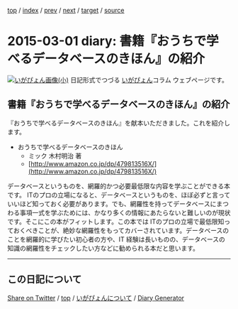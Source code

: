 [top](https://igapyon.github.io/diary/) 
 / [index](https://igapyon.github.io/diary/2015/index.html) 
 / [prev](https://igapyon.github.io/diary/2015/ig150228.html) 
 / [next](https://igapyon.github.io/diary/2015/ig150308.html) 
 / [target](https://igapyon.github.io/diary/2015/ig150301.html) 
 / [source](https://github.com/igapyon/diary/blob/gh-pages/2015/ig150301.html.src.md) 

2015-03-01 diary: 書籍『おうちで学べるデータベースのきほん』の紹介
=====================================================================================================
[![いがぴょん画像(小)](https://igapyon.github.io/diary/images/iga200306s.jpg "いがぴょん")](https://igapyon.github.io/diary/memo/memoigapyon.html) 日記形式でつづる [いがぴょん](https://igapyon.github.io/diary/memo/memoigapyon.html)コラム ウェブページです。

## 書籍『おうちで学べるデータベースのきほん』の紹介

『おうちで学べるデータベースのきほん』を献本いただきました。これを紹介します。

* おうちで学べるデータベースのきほん
  * ミック 木村明治 著
  * [http://www.amazon.co.jp/dp/479813516X/](http://www.amazon.co.jp/dp/479813516X/)

データベースというものを、網羅的かつ必要最低限な内容を学ぶことができる本です。
ITのプロの立場になると、データベースというものを、ほぼ必ずと言っていいほど知っておく必要があります。でも、網羅性を持ってデータベースにまつわる事項一式を学ぶためには、かなり多くの情報にあたらないと難しいのが現状です。そこにこの本がフィットします。この本では ITのプロの立場で最低限知っておくべきことが、絶妙な網羅性をもってカバーされています。データベースのことを網羅的に学びたい初心者の方や、IT 経験は長いものの、データベースの知識の網羅性をチェックしたい方などに勧められる本だと思います。


----------------------------------------------------------------------------------------------------

## この日記について

[Share on Twitter](https://twitter.com/intent/tweet?hashtags=igapyon%2Cdiary%2C%E3%81%84%E3%81%8C%E3%81%B4%E3%82%87%E3%82%93&text=%E6%9B%B8%E7%B1%8D%E3%80%8E%E3%81%8A%E3%81%86%E3%81%A1%E3%81%A7%E5%AD%A6%E3%81%B9%E3%82%8B%E3%83%87%E3%83%BC%E3%82%BF%E3%83%99%E3%83%BC%E3%82%B9%E3%81%AE%E3%81%8D%E3%81%BB%E3%82%93%E3%80%8F%E3%81%AE%E7%B4%B9%E4%BB%8B&url=https%3A%2F%2Figapyon.github.io%2Fdiary%2F2015%2Fig150301.html) / [top](../index.html/) / [いがぴょんについて](https://igapyon.github.io/diary/memo/memoigapyon.html) / [Diary Generator](https://github.com/igapyon/igapyonv3)
